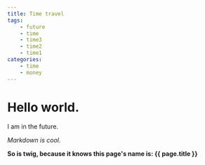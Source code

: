 ```yaml
---
title: Time travel
tags:
    - future
    - time
    - time3
    - time2
    - time1
categories:
    - time
    - money
---
```


# Hello world.

I am in the future.

*Markdown is cool.*

**So is twig, because it knows this page's name is: {{ page.title }}**
